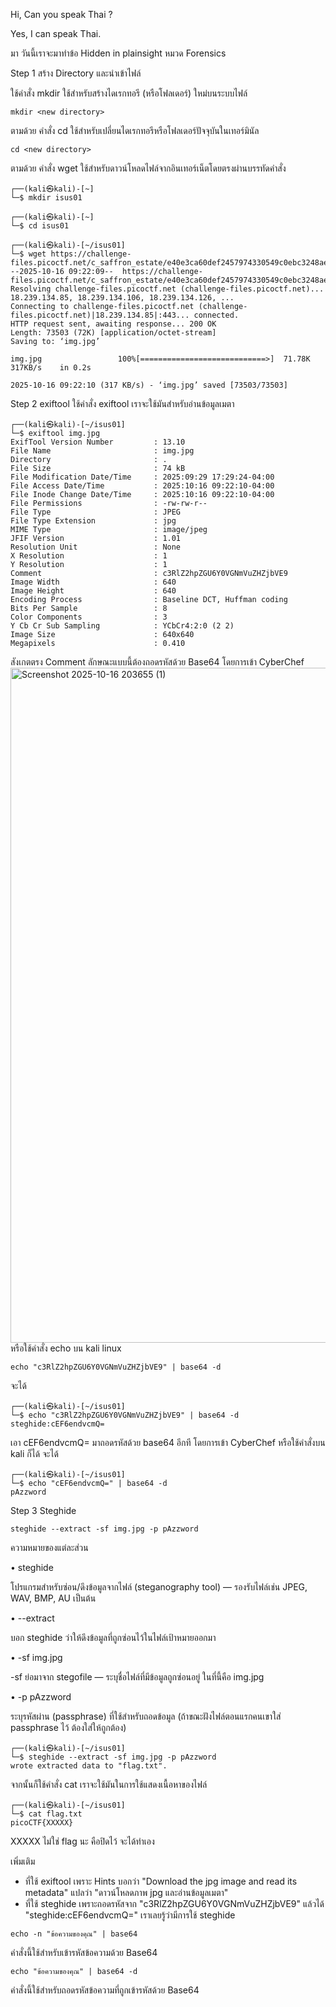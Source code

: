Hi, Can you speak Thai ?

Yes, I can speak Thai.

มา วันนี้เราจะมาทำข้อ Hidden in plainsight หมวด Forensics 

Step 1 สร้าง Directory และนำเข้าไฟล์

ใช้คำสั่ง mkdir ใช้สำหรับสร้างไดเรกทอรี (หรือโฟลเดอร์) ใหม่บนระบบไฟล์
```
mkdir <new directory>
```
ตามด้วย คำสั่ง cd ใช้สำหรับเปลี่ยนไดเรกทอรีหรือโฟลเดอร์ปัจจุบันในเทอร์มินัล
```
cd <new directory>
```
ตามด้วย คำสั่ง wget ใช้สำหรับดาวน์โหลดไฟล์จากอินเทอร์เน็ตโดยตรงผ่านบรรทัดคำสั่ง
```
┌──(kali㉿kali)-[~]
└─$ mkdir isus01    

┌──(kali㉿kali)-[~]
└─$ cd isus01      

┌──(kali㉿kali)-[~/isus01]
└─$ wget https://challenge-files.picoctf.net/c_saffron_estate/e40e3ca60def2457974330549c0ebc3248ae75bc4f6ca700b85fca2c6be00083/img.jpg   
--2025-10-16 09:22:09--  https://challenge-files.picoctf.net/c_saffron_estate/e40e3ca60def2457974330549c0ebc3248ae75bc4f6ca700b85fca2c6be00083/img.jpg
Resolving challenge-files.picoctf.net (challenge-files.picoctf.net)... 18.239.134.85, 18.239.134.106, 18.239.134.126, ...
Connecting to challenge-files.picoctf.net (challenge-files.picoctf.net)|18.239.134.85|:443... connected.
HTTP request sent, awaiting response... 200 OK
Length: 73503 (72K) [application/octet-stream]
Saving to: ‘img.jpg’

img.jpg                 100%[============================>]  71.78K   317KB/s    in 0.2s    

2025-10-16 09:22:10 (317 KB/s) - ‘img.jpg’ saved [73503/73503]
```

Step 2 exiftool
ใช้คำสั่ง exiftool เราจะใช้มันสำหรับอ่านข้อมูลเมตา
```
┌──(kali㉿kali)-[~/isus01]
└─$ exiftool img.jpg         
ExifTool Version Number         : 13.10
File Name                       : img.jpg
Directory                       : .
File Size                       : 74 kB
File Modification Date/Time     : 2025:09:29 17:29:24-04:00
File Access Date/Time           : 2025:10:16 09:22:10-04:00
File Inode Change Date/Time     : 2025:10:16 09:22:10-04:00
File Permissions                : -rw-rw-r--
File Type                       : JPEG
File Type Extension             : jpg
MIME Type                       : image/jpeg
JFIF Version                    : 1.01
Resolution Unit                 : None
X Resolution                    : 1
Y Resolution                    : 1
Comment                         : c3RlZ2hpZGU6Y0VGNmVuZHZjbVE9
Image Width                     : 640
Image Height                    : 640
Encoding Process                : Baseline DCT, Huffman coding
Bits Per Sample                 : 8
Color Components                : 3
Y Cb Cr Sub Sampling            : YCbCr4:2:0 (2 2)
Image Size                      : 640x640
Megapixels                      : 0.410
```
สังเกตตรง Comment ลักษณะแบบนี้ต้องถอดรหัสด้วย Base64 โดยการเข้า CyberChef
<img width="1920" height="1080" alt="Screenshot 2025-10-16 203655 (1)" src="https://github.com/user-attachments/assets/e2d96c84-336f-4843-b952-0469c152e16f" />
หรือใช้คำสั่ง echo บน kali linux
```
echo "c3RlZ2hpZGU6Y0VGNmVuZHZjbVE9" | base64 -d
```
จะได้
```
┌──(kali㉿kali)-[~/isus01]
└─$ echo "c3RlZ2hpZGU6Y0VGNmVuZHZjbVE9" | base64 -d                    
steghide:cEF6endvcmQ=
```
เอา cEF6endvcmQ= มาถอดรหัสด้วย base64 อีกที โดยการเข้า CyberChef หรือใช้คำสั่งบน kali ก็ได้ จะได้
```
┌──(kali㉿kali)-[~/isus01]
└─$ echo "cEF6endvcmQ=" | base64 -d                
pAzzword
```

Step 3 Steghide
```
steghide --extract -sf img.jpg -p pAzzword
```
ความหมายของแต่ละส่วน

• steghide

  โปรแกรมสำหรับซ่อน/ดึงข้อมูลจากไฟล์ (steganography tool) — รองรับไฟล์เช่น JPEG, WAV, BMP, AU เป็นต้น
  
• --extract

  บอก steghide ว่าให้ดึงข้อมูลที่ถูกซ่อนไว้ในไฟล์เป้าหมายออกมา
  
• -sf img.jpg

  -sf ย่อมาจาก stegofile — ระบุชื่อไฟล์ที่มีข้อมูลถูกซ่อนอยู่ ในที่นี้คือ img.jpg
  
• -p pAzzword

  ระบุรหัสผ่าน (passphrase) ที่ใช้สำหรับถอดข้อมูล (ถ้าขณะฝังไฟล์ตอนแรกคนเขาใส่ passphrase ไว้ ต้องใส่ให้ถูกต้อง)
  
```
┌──(kali㉿kali)-[~/isus01]
└─$ steghide --extract -sf img.jpg -p pAzzword 
wrote extracted data to "flag.txt".
```
จากนั้นก็ใช้คำสั่ง cat เราจะใช้มันในการใช้แสดงเนื้อหาของไฟล์
```
┌──(kali㉿kali)-[~/isus01]
└─$ cat flag.txt             
picoCTF{XXXXX}
```
XXXXX ไม่ใช่ flag นะ คือปิดไว้ จะได้ทำเอง

เพิ่มเติม
- ที่ใช้ exiftool เพราะ Hints บอกว่า "Download the jpg image and read its metadata" แปลว่า "ดาวน์โหลดภาพ jpg และอ่านข้อมูลเมตา"
- ที่ใช้ steghide เพราะถอดรหัสจาก "c3RlZ2hpZGU6Y0VGNmVuZHZjbVE9" แล้วได้ "steghide:cEF6endvcmQ=" เราเลยรู้ว่ามีการใช้ steghide
```
echo -n "ข้อความของคุณ" | base64
```
คำสั่งนี้ใช้สำหรับเข้ารหัสข้อความด้วย Base64
```
echo "ข้อความของคุณ" | base64 -d
```
คำสั่งนี้ใช้สำหรับถอดรหัสข้อความที่ถูกเข้ารหัสด้วย Base64
